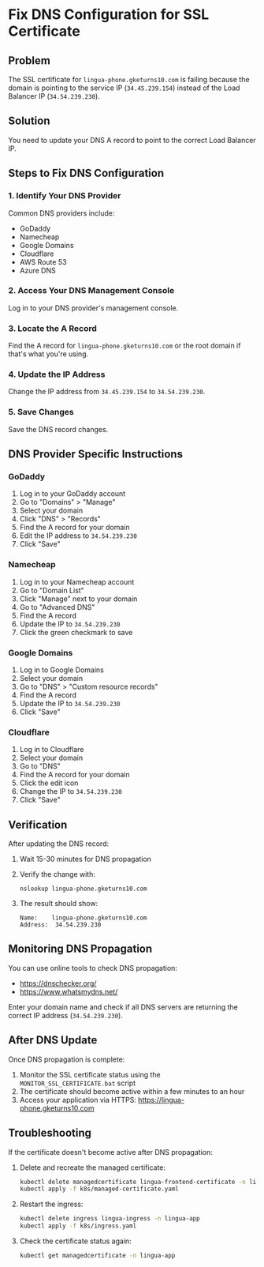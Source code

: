 # Fix DNS Configuration for SSL Certificate

## Problem

The SSL certificate for `lingua-phone.gketurns10.com` is failing because the domain is pointing to the service IP (`34.45.239.154`) instead of the Load Balancer IP (`34.54.239.230`).

## Solution

You need to update your DNS A record to point to the correct Load Balancer IP.

## Steps to Fix DNS Configuration

### 1. Identify Your DNS Provider

Common DNS providers include:
- GoDaddy
- Namecheap
- Google Domains
- Cloudflare
- AWS Route 53
- Azure DNS

### 2. Access Your DNS Management Console

Log in to your DNS provider's management console.

### 3. Locate the A Record

Find the A record for `lingua-phone.gketurns10.com` or the root domain if that's what you're using.

### 4. Update the IP Address

Change the IP address from `34.45.239.154` to `34.54.239.230`.

### 5. Save Changes

Save the DNS record changes.

## DNS Provider Specific Instructions

### GoDaddy
1. Log in to your GoDaddy account
2. Go to "Domains" > "Manage"
3. Select your domain
4. Click "DNS" > "Records"
5. Find the A record for your domain
6. Edit the IP address to `34.54.239.230`
7. Click "Save"

### Namecheap
1. Log in to your Namecheap account
2. Go to "Domain List"
3. Click "Manage" next to your domain
4. Go to "Advanced DNS"
5. Find the A record
6. Update the IP to `34.54.239.230`
7. Click the green checkmark to save

### Google Domains
1. Log in to Google Domains
2. Select your domain
3. Go to "DNS" > "Custom resource records"
4. Find the A record
5. Update the IP to `34.54.239.230`
6. Click "Save"

### Cloudflare
1. Log in to Cloudflare
2. Select your domain
3. Go to "DNS"
4. Find the A record for your domain
5. Click the edit icon
6. Change the IP to `34.54.239.230`
7. Click "Save"

## Verification

After updating the DNS record:

1. Wait 15-30 minutes for DNS propagation
2. Verify the change with:
   ```
   nslookup lingua-phone.gketurns10.com
   ```

3. The result should show:
   ```
   Name:    lingua-phone.gketurns10.com
   Address:  34.54.239.230
   ```

## Monitoring DNS Propagation

You can use online tools to check DNS propagation:
- https://dnschecker.org/
- https://www.whatsmydns.net/

Enter your domain name and check if all DNS servers are returning the correct IP address (`34.54.239.230`).

## After DNS Update

Once DNS propagation is complete:
1. Monitor the SSL certificate status using the `MONITOR_SSL_CERTIFICATE.bat` script
2. The certificate should become active within a few minutes to an hour
3. Access your application via HTTPS: https://lingua-phone.gketurns10.com

## Troubleshooting

If the certificate doesn't become active after DNS propagation:

1. Delete and recreate the managed certificate:
   ```bash
   kubectl delete managedcertificate lingua-frontend-certificate -n lingua-app
   kubectl apply -f k8s/managed-certificate.yaml
   ```

2. Restart the ingress:
   ```bash
   kubectl delete ingress lingua-ingress -n lingua-app
   kubectl apply -f k8s/ingress.yaml
   ```

3. Check the certificate status again:
   ```bash
   kubectl get managedcertificate -n lingua-app
   ```
